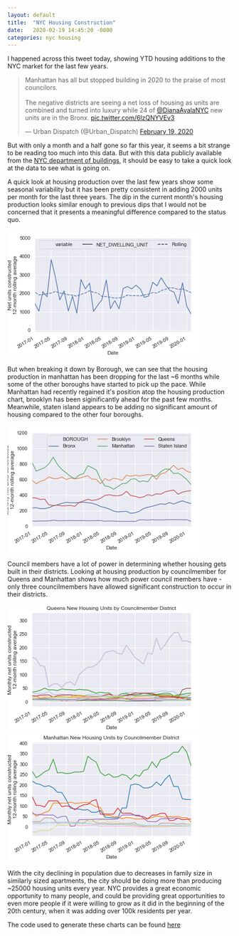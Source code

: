 ```yaml
---
layout: default
title:  "NYC Housing Construction"
date:   2020-02-19 14:45:20 -0800
categories: nyc housing
---
```


I happened across this tweet today, showing YTD housing additions to the NYC market for the last few years. 

<div class="center">
<blockquote class="twitter-tweet"><p lang="en" dir="ltr">Manhattan has all but stopped building in 2020 to the praise of most councilors. <br><br>The negative districts are seeing a net loss of housing as units are combined and turned into luxury while 24 of <a href="https://twitter.com/DianaAyalaNYC?ref_src=twsrc%5Etfw">@DianaAyalaNYC</a> new units are in the Bronx. <a href="https://t.co/6lzQNYVEv3">pic.twitter.com/6lzQNYVEv3</a></p>&mdash; Urban Dispatch (@Urban_Dispatch) <a href="https://twitter.com/Urban_Dispatch/status/1230112709259210752?ref_src=twsrc%5Etfw">February 19, 2020</a></blockquote> <script async src="https://platform.twitter.com/widgets.js" charset="utf-8"></script>

</div>

But with only a month and a half gone so far this year, it seems a bit strange to be reading too much into this data. But with this data publicly available from the [NYC department of buildings](https://data.cityofnewyork.us/Housing-Development/DOB-Certificate-Of-Occupancy/bs8b-p36w), it should be easy to take a quick look at the data to see what is going on.

A quick look at housing production over the last few years show some seasonal variability but it has been pretty consistent in adding 2000 units per month for the last three years. The dip in the current month's housing production looks similar enough to previous dips that I would not be concerned that it presents a meaningful difference compared to the status quo.

![nyc city housing](/assets/nyc-housing/whole_city.png)


But when breaking it down by Borough, we can see that the housing production in manhattan has been dropping for the last \~6 months while some of the other boroughs have started to pick up the pace. While Manhattan had recently regained it's position atop the housing production chart, brooklyn has been siginificantly ahead for the past few months. Meanwhile, staten island appears to be adding no significant amount of housing compared to the other four boroughs.

![Borough Housing](/assets/nyc-housing/by_borough.png)

Council members have a lot of power in determining whether housing gets built in their districts. Looking at housing production by councilmember for Queens and Manhattan shows how much power council members have - only three councilmembers have allowed significant construction to occur in their districts.

![Queens](/assets/nyc-housing/Queens.png) 
![Manhattan](/assets/nyc-housing/Manhattan.png)

With the city declining in population due to decreases in family size in similarly sized apartments, the city should be doing more than producing ~25000 housing units every year. NYC provides a great economic opportunity to many people, and could be providing great opportunities to even more people if it were willing to grow as it did in the beginning of the 20th century, when it was adding over 100k residents per year. 

The code used to generate these charts can be found [here](https://github.com/mocohen/mocohen.github.io/blob/master/assets/nyc-housing/NYC%20Housing%20Additions.ipynb)
